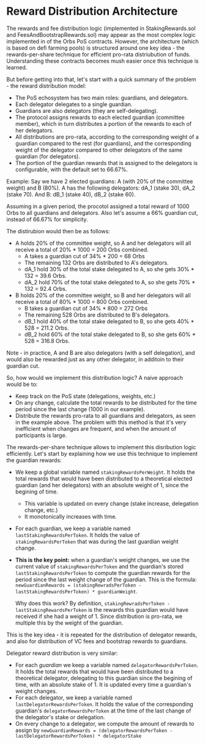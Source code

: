 # Reward Distribution Architecture

The rewards and fee distribution logic (implemented in StakingRewards.sol and FeesAndBootstrapRewards.sol) may appear as the most complex logic implemented in of the Orbs PoS contracts. However, the architecture (which is based on defi farming pools) is structured around one key idea - the rewards-per-share technique for efficient pro-rata distriubution of funds. Understanding these contracts becomes mush easier once this technique is learned.

But before getting into that, let's start with a quick summary of the problem - the reward distribution model:
- The PoS echosystem has two main roles: guardians, and delegators.
- Each delegator delegates to a single guardian.
- Guardians are also delegators (they are self-delegating).
- The protocol assigns rewards to each elected guardian (committee member), which in turn distributes a portion of the rewards to each of her delegators.
- All distributions are pro-rata, according to the corresponding weight of a guardian compared to the rest (for guardians), and the corresponding weight of the delegator compared to other delegators of the same guardian (for delegators).
- The portion of the guardian rewards that is assigned to the delegators is configurable, with the default set to 66.67%.

Example:
Say we have 2 elected guardians: A (with 20% of the committee weight) and B (80%).
A has the following delegators: dA_1 (stake 30), dA_2 (stake 70).
And B: dB_1 (stake 40), dB_2 (stake 60).

Assuming in a given period, the procotol assigned a total reward of 1000 Orbs to all guardians and delegators.
Also let's assume a 66% guardian cut, instead of 66.67% for simplicity.

The distirubion would then be as follows:
- A holds 20% of the committee weight, so A and her delegators will all receive a total of 20% * 1000 = 200 Orbs combined.
  - A takes a guardian cut of 34% * 200 = 68 Orbs
  - The remaining 132 Orbs are distributed to A's delegators.
  - dA_1 hold 30% of the total stake delegated to A, so she gets 30% * 132 = 39.6 Orbs.
  - dA_2 hold 70% of the total stake delegated to A, so she gets 70% * 132 = 92.4 Orbs.
- B holds 20% of the committee weight, so B and her delegators will all receive a total of 80% * 1000 = 800 Orbs combined.
  - B takes a guardian cut of 34% * 800 = 272 Orbs
  - The remaining 528 Orbs are distributed to B's delegators.
  - dB_1 hold 40% of the total stake delegated to B, so she gets 40% * 528 = 211.2 Orbs.
  - dB_2 hold 60% of the total stake delegated to B, so she gets 60% * 528 = 316.8 Orbs.
  
Note - in practice, A and B are also delegators (with a self delegation), and would also be rewarded just as any other delegator, in additoin to their guardian cut.

So, how would we implement this distribution logic? A naive approach would be to:
- Keep track on the PoS state (delegations, weights, etc.)
- On any change, calculate the total rewards to be distributed for the time period since the last change (1000 in our example).
- Distribute the rewards pro-rata to all guardians and delegators, as seen in the example above.
The problem with this method is that it's very inefficient when changes are frequent, and when the amount of participants is large.

The rewards-per-share technique allows to implement this disribution logic efficiently. 
Let's start by explaining how we use this technique to implement the guardian rewards:
- We keep a global variable named `stakingRewardsPerWeight`. It holds the total rewards that would have been distributed to a theoretical elected guardian (and her delegators) with an absolute weight of 1, since the begining of time.
  - This variable is updated on every change (stake increase, delegation change, etc.)
  - It monotonically increases with time.
- For each guardian, we keep a variable named `lastStakingRewardsPerToken`. It holds the value of `stakingRewardsPerToken` that was during the last guardian weight change.
- **This is the key point:** when a guardian's weight changes, we use the current value of `stakingRewardsPerToken` and the guardian's stored `lastStakingRewardsPerToken` to compute the guardian rewards for the period since the last weight change of the guardian. 
  This is the formula: `newGuardianRewards = (stakingRewradsPerToken - lastStakingRewardsPerToken) * guardianWeight`.
  
  Why does this work? By definition, `stakingRewradsPerToken - lastStakingRewardsPerToken` is the rewards this guardian would have received if she had a weight of 1. Since distribution is pro-rata, we multiple this by the weight of the guardian.
  
This is the key idea - it is repeated for the distribution of delegator rewards, and also for distribution of VC fees and bootstrap rewards to guardians. 

Delegator reward distribution is very similar:
- For each *guardian* we keep a variable named `delegatorRewardsPerToken`. It holds the total rewards that would have been distributed to a theoretical delegator, delegating to this guardian since the begining of time, with an absolute stake of 1. It is updated every time a guardian's weight changes.
- For each delegator, we keep a variable named `lastDelegatorRewardsPerToken`. It holds the value of the corresponding guardian's `delegatorRewardsPerToken` at the time of the last change of the delegator's stake or delegation.
- On every change to a delegator, we compute the amount of rewards to assign by `newGuardianRewards = (delegatorRewardsPerToken - lastDelegatorRewardsPerToken) * delegatorStake`
















  
  





